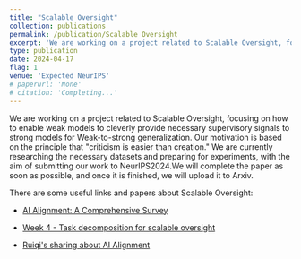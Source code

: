```yaml
---
title: "Scalable Oversight"
collection: publications
permalink: /publication/Scalable Oversight
excerpt: 'We are working on a project related to Scalable Oversight, focusing on how to enable weak models to cleverly provide necessary supervisory signals to strong models for Weak-to-strong generalization. Our motivation is based on the principle that "criticism is easier than creation." We are currently researching the necessary datasets and preparing for experiments, with the aim of submitting our work to NeurIPS2024.'
type: publication
date: 2024-04-17
flag: 1
venue: 'Expected NeurIPS'
# paperurl: 'None'
# citation: 'Completing...'
---
```


We are working on a project related to Scalable Oversight, focusing on how to enable weak models to cleverly provide necessary supervisory signals to strong models for Weak-to-strong generalization. Our motivation is based on the principle that "criticism is easier than creation." We are currently researching the necessary datasets and preparing for experiments, with the aim of submitting our work to NeurIPS2024.We will complete the paper as soon as possible, and once it is finished, we will upload it to Arxiv.

There are some useful links and papers about Scalable Oversight:

- [AI Alignment: A Comprehensive Survey](https://alignmentsurvey.com/)

- [Week 4 - Task decomposition for scalable oversight](https://docs.google.com/document/d/1k6rlyBCZJw8xbUx0dzd-4sOhlzj-xzsmwi_OIZY1-3M/edit?pli=1)

- [Ruiqi's sharing about AI Alignment](https://zhuanlan.zhihu.com/p/655464730)